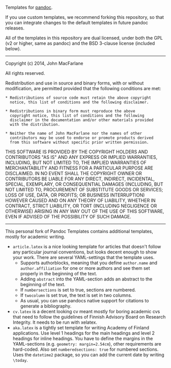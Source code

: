 Templates for [pandoc](http://github.com/jgm/pandoc).

If you use custom templates, we recommend forking this repository,
so that you can integrate changes to the default templates in future
pandoc releases.

All of the templates in this repository are dual licensed, under both
the GPL (v2 or higher, same as pandoc) and the BSD 3-clause license
(included below).

----

Copyright (c) 2014, John MacFarlane

All rights reserved.

Redistribution and use in source and binary forms, with or without
modification, are permitted provided that the following conditions are met:

    * Redistributions of source code must retain the above copyright
      notice, this list of conditions and the following disclaimer.

    * Redistributions in binary form must reproduce the above
      copyright notice, this list of conditions and the following
      disclaimer in the documentation and/or other materials provided
      with the distribution.

    * Neither the name of John MacFarlane nor the names of other
      contributors may be used to endorse or promote products derived
      from this software without specific prior written permission.

THIS SOFTWARE IS PROVIDED BY THE COPYRIGHT HOLDERS AND CONTRIBUTORS
"AS IS" AND ANY EXPRESS OR IMPLIED WARRANTIES, INCLUDING, BUT NOT
LIMITED TO, THE IMPLIED WARRANTIES OF MERCHANTABILITY AND FITNESS FOR
A PARTICULAR PURPOSE ARE DISCLAIMED. IN NO EVENT SHALL THE COPYRIGHT
OWNER OR CONTRIBUTORS BE LIABLE FOR ANY DIRECT, INDIRECT, INCIDENTAL,
SPECIAL, EXEMPLARY, OR CONSEQUENTIAL DAMAGES (INCLUDING, BUT NOT
LIMITED TO, PROCUREMENT OF SUBSTITUTE GOODS OR SERVICES; LOSS OF USE,
DATA, OR PROFITS; OR BUSINESS INTERRUPTION) HOWEVER CAUSED AND ON ANY
THEORY OF LIABILITY, WHETHER IN CONTRACT, STRICT LIABILITY, OR TORT
(INCLUDING NEGLIGENCE OR OTHERWISE) ARISING IN ANY WAY OUT OF THE USE
OF THIS SOFTWARE, EVEN IF ADVISED OF THE POSSIBILITY OF SUCH DAMAGE.

----

This personal fork of Pandoc Templates contains additional templates,
mostly for academic writing.

* `article.latex` is a nice looking template for articles that doesn't
  follow any particular journal conventions, but looks decent enough to
  show your work. There are several YAML-settings that the template uses.
    - Supports authorblocks, meaning that you define `author.name`
      and `author.affiliation` for one or more authors and see them 
      set properly in the beginning of the text.
    - Adding `abstract` into the YAML-section adds an abstract to the
      beginning of the text.
    - If `numbersections` is set to true, sections are numbered.
    - If `twocolumn` is set true, the text is set in two columns.
    - As usual, you can use pandocs native support for citations to 
      generate a bibliography.
* `cv.latex` is a decent looking cv meant mostly for boring academic cvs
  that need to follow the guidelines of Finnish Advisory Board on Research
  Integrity. It needs to be run with xelatex.
* `aka.latex` is a tightly set template for writing Academy of Finland
  applications. Use level 1 headings for the main headings and level 2 headings
  for inline headings. You have to define the margins in the YAML-sections 
  (e.g. `geometry: margin=2.54cm`), other requirements are hard-coded.
  Also set `numberedsections: true` for numbered sections. Uses the 
  `datetime2` package, so you can add the current date by writing `\today`.
